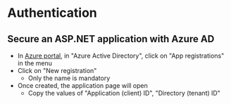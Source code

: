 # Authentication

## Secure an ASP.NET application with Azure AD

* In [Azure portal](https://portal.azure.com/#home), in "Azure Active Directory", click on "App registrations" in the menu
* Click on "New registration"
  * Only the name is mandatory
* Once created, the application page will open
  * Copy the values of "Application (client) ID", "Directory (tenant) ID"
